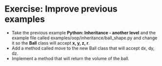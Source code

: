 # Exercise: Improve previous examples


* Take the previous example **Python: Inheritance - another level** and the example file called examples/oop/inheritance/ball_shape.py and change it so the **Ball** class will accept  **x, y, z, r**.
* Add a method called move to the new Ball class that will accept dx, dy, dz.
* Implement a method that will return the volume of the ball.


